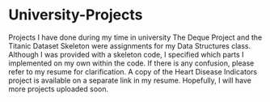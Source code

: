 # University-Projects
Projects I have done during my time in university
The Deque Project and the Titanic Dataset Skeleton were assignments for my Data Structures class. Although I was provided with a skeleton code, I specified which parts I implemented on my own within the code. If there is any confusion, please refer to my resume for clarification. A copy of the Heart Disease Indicators project is available on a separate link in my resume. Hopefully, I will have more projects uploaded soon.
